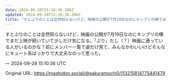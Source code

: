 ```yaml
---
date: 2024-09-28T15:10:36.206Z
updated: 2024-09-28T15:10:36.206Z
title: "すとぷりのことは全然知らないけど、映画の公開が7月19日なのにキンプリの横でまだ[...]"
---
```


<p>すとぷりのことは全然知らないけど、映画の公開が7月19日なのにキンプリの横でまだ上映が続いていて少しだけ気になる。「ぷり」だし（？）映画に通っている人がいるのかな？前にメンバー一覧で姿だけ見て、みんなかわいいけどそんなにキュート系ばっかりで大丈夫なのって思った。</p>

&mdash; 2024-09-28 15:10:36 UTC

Original URL: https://mastodon.social/@sakuramochi0/113215814775441479
